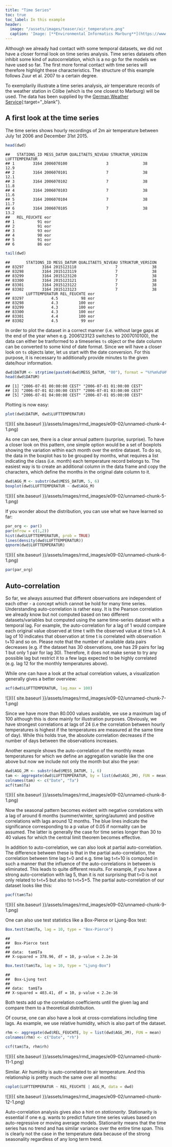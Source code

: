 ```yaml
---
title: "Time Series"
toc: true
toc_label: In this example
header:
  image: "/assets/images/teaser/air_temperature.png"
  caption: 'Image: [**Environmental Informatics Marburg**](https://www.uni-marburg.de/en/fb19/disciplines/physisch/environmentalinformatics)'
---
```



Although we already had contact with some temporal datasets, we did not have a closer formal look on time series analysis. 
Time series datasets often inhibit some kind of autocorrelation, which is a no go for the models we have used so far. 
The first more formal contact with time series will therefore highlight these characteristics. The structure of this example follows Zuur et al. 2007 to a certain degree.

To exemplarily illustrate a time series analysis, air temperature records of the weather station in Cölbe (which is the one closest to Marburg) will be used. 
The data has been supplied by the [German Weather Service](https://opendata.dwd.de/climate_environment/CDC/observations_germany){:target="_blank"}.



## A first look at the time series
The time series shows hourly recordings of 2m air temperature between July 1st 2006 and December 31st 2015. 

```r
head(dwd)
```

```
##   STATIONS_ID MESS_DATUM QUALITAETS_NIVEAU STRUKTUR_VERSION LUFTTEMPERATUR
## 1        3164 2006070100                 3               38           12.9
## 2        3164 2006070101                 7               38           12.1
## 3        3164 2006070102                 7               38           11.8
## 4        3164 2006070103                 7               38           11.6
## 5        3164 2006070104                 7               38           11.7
## 6        3164 2006070105                 7               38           13.2
##   REL_FEUCHTE eor
## 1          91 eor
## 2          91 eor
## 3          93 eor
## 4          90 eor
## 5          91 eor
## 6          86 eor
```

```r
tail(dwd)
```

```
##       STATIONS_ID MESS_DATUM QUALITAETS_NIVEAU STRUKTUR_VERSION
## 83297        3164 2015123118                 7               38
## 83298        3164 2015123119                 7               38
## 83299        3164 2015123120                 7               38
## 83300        3164 2015123121                 7               38
## 83301        3164 2015123122                 7               38
## 83302        3164 2015123123                 7               38
##       LUFTTEMPERATUR REL_FEUCHTE eor
## 83297            4.5          98 eor
## 83298            4.3         100 eor
## 83299            4.3         100 eor
## 83300            4.3         100 eor
## 83301            4.4         100 eor
## 83302            4.5          99 eor
```

In order to plot the dataset in a correct manner (i.e. without large gaps at the end of the year when e.g. 2006123123 switches to 2007010100), 
the data can either be tranformed to a timeseries ``ts`` object or the date column can be converted to some kind of date format. 
Since we will have a closer look on ``ts`` objects later, let us start with the date conversion. 
For this purpose, it is necessary to additionally provide minutes to the given date/hour information.

```r
dwd$DATUM <- strptime(paste0(dwd$MESS_DATUM, "00"), format = "%Y%m%d%H%M")
head(dwd$DATUM)
```

```
## [1] "2006-07-01 00:00:00 CEST" "2006-07-01 01:00:00 CEST"
## [3] "2006-07-01 02:00:00 CEST" "2006-07-01 03:00:00 CEST"
## [5] "2006-07-01 04:00:00 CEST" "2006-07-01 05:00:00 CEST"
```

Plotting is now easy:

```r
plot(dwd$DATUM, dwd$LUFTTEMPERATUR)
```

![]({{ site.baseurl }}/assets/images/rmd_images/e09-02/unnamed-chunk-4-1.png)<!-- -->

As one can see, there is a clear annual pattern (surprise, surprise). 
To have a closer look on this pattern, one simple option would be a set of boxplots showing the variation within each month over the entire dataset. 
To do so, the data in the boxplot has to be grouped by months, what requires a list indicating the class (i.e. month) each temperature record belongs to. 
The easiest way is to create an additional column in the data frame and copy the characters, which define the months in the original date column to it.

```r
dwd$AGG_M <- substr(dwd$MESS_DATUM, 5, 6)
boxplot(dwd$LUFTTEMPERATUR ~ dwd$AGG_M)
```

![]({{ site.baseurl }}/assets/images/rmd_images/e09-02/unnamed-chunk-5-1.png)<!-- -->

If you wonder about the distribution, you can use what we have learned so far:

```r
par_org <- par()
par(mfrow = c(1,2))
hist(dwd$LUFTTEMPERATUR, prob = TRUE)
lines(density(dwd$LUFTTEMPERATUR))
qqnorm(dwd$LUFTTEMPERATUR)
```

![]({{ site.baseurl }}/assets/images/rmd_images/e09-02/unnamed-chunk-6-1.png)<!-- -->

```r
par(par_org)
```

## Auto-correlation
So far, we always assumed that different observations are independent of each other - a concept which cannot be hold for many time series. 
Understanding auto-correlation is rather easy. 
It is the Pearson correlation we already know but not computed based on two different datasets/variables but computed using the same time-series dataset with a temporal lag. 
For example, the auto-correlation for a lag of 1 would compare each original value observed at time t with the observed value at time t+1. 
A lag of 10 indicates that observation at time t is correlated with observation t+10 and so on. 
Please note that the number of available data pairs decreases (e.g. if the dataset has 30 observations, one has 29 pairs for lag 1 but only 1 pair for lag 30). 
Therefore, it does not make sense to try any possible lag but restrict it to a few lags expected to be highly correlated (e.g. lag 12 for the monthly temperatures above).

While one can have a look at the actual correlation values, a visualization generally gives a better overview: 

```r
acf(dwd$LUFTTEMPERATUR, lag.max = 100)
```

![]({{ site.baseurl }}/assets/images/rmd_images/e09-02/unnamed-chunk-7-1.png)<!-- -->

Since we have more than 80.000 values available, we use a maximum lag of 100 although this is done mainly for illustration purposes. 
Obviously, we have strongest correlations at lags of 24 (i.e the correlation between hourly temperatures is highest if the temperatures are measured at the same time of day). 
While this holds true, the absolute correlation decreases if the number of days between the observations increases. 

Another example shows the auto-correlation of the monthly mean temperatures for which we define an aggregation variable like the one above but now we include not only the month but also the year:

```r
dwd$AGG_JM <- substr(dwd$MESS_DATUM, 1, 6)
tam <- aggregate(dwd$LUFTTEMPERATUR, by = list(dwd$AGG_JM), FUN = mean)
colnames(tam) <- c("Date", "Ta")
acf(tam$Ta)
```

![]({{ site.baseurl }}/assets/images/rmd_images/e09-02/unnamed-chunk-8-1.png)<!-- -->

Now the seasonal pattern becomes evident with negative correlations with a lag of around 6 months (summer/winter, spring/autumn) and positive correlations with lags around 12 months. 
The blue lines indicate the significance corresponding to a p value of 0.05 if normality can be assumed. 
The latter is generally the case for time series longer than 30 to 40 values for which the central limit theorem becomes effective. 

In addition to auto-correlation, we can also look at partial auto-correlation. 
The difference between these is that in the partial auto-correlation, the correlation between time lag t=0 and e.g. time lag t=t+10 is computed in such a manner that the influence of the auto-correlations in between is eliminated. 
This leads to quite different results. 
For example, if you have a strong auto-correlation with lag 5, than it is not surprising that t=0 is not only related to t=t+5 but also to t=t+5+5. 
The partial auto-correlation of our dataset looks like this:

```r
pacf(tam$Ta)
```

![]({{ site.baseurl }}/assets/images/rmd_images/e09-02/unnamed-chunk-9-1.png)<!-- -->


One can also use test statistics like a Box-Pierce or Ljung-Box test:

```r
Box.test(tam$Ta, lag = 10, type = "Box-Pierce")
```

```
## 
## 	Box-Pierce test
## 
## data:  tam$Ta
## X-squared = 378.96, df = 10, p-value < 2.2e-16
```

```r
Box.test(tam$Ta, lag = 10, type = "Ljung-Box")
```

```
## 
## 	Box-Ljung test
## 
## data:  tam$Ta
## X-squared = 403.41, df = 10, p-value < 2.2e-16
```

Both tests add up the correlation coefficients until the given lag and compare them to a theoretical distribution.


Of course, one can also have a look at cross-correlations including time lags. 
As example, we use relative humidity, which is also part of the dataset.

```r
rhm <- aggregate(dwd$REL_FEUCHTE, by = list(dwd$AGG_JM), FUN = mean)
colnames(rhm) <- c("Date", "rh")

ccf(tam$Ta, rhm$rh)
```

![]({{ site.baseurl }}/assets/images/rmd_images/e09-02/unnamed-chunk-11-1.png)<!-- -->

Similar. Air humidity is auto-correlated to air temperature. 
And this relationship is pretty much the same over all months:

```r
coplot(LUFTTEMPERATUR ~ REL_FEUCHTE | AGG_M, data = dwd)
```

![]({{ site.baseurl }}/assets/images/rmd_images/e09-02/unnamed-chunk-12-1.png)<!-- -->

Auto-correlation analysis gives also a hint on _stationarity_. Stationarity is essential if one e.g. wants to predict future time series values based on auto-regressive or moving average models. 
Stationarity means that the time series has no trend and has similar variance over the entire time span. 
This is clearly not the case in the temperature data because of the strong seasonality regardless of any long term trend.

